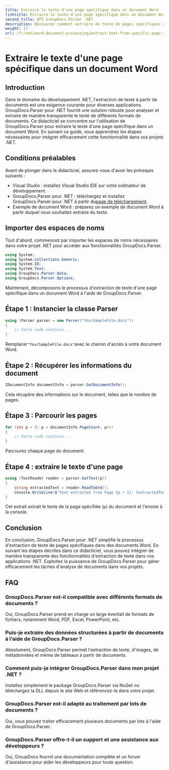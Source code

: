 ```yaml
---
title: Extraire le texte d'une page spécifique dans un document Word
linktitle: Extraire le texte d'une page spécifique dans un document Word
second_title: API GroupDocs.Parser .NET
description: Découvrez comment extraire du texte de pages spécifiques dans des documents Word à l'aide de GroupDocs.Parser pour .NET. Intégrez des fonctionnalités d'extraction de texte dans votre .NET.
weight: 17
url: /fr/net/word-document-processing/extract-text-from-specific-page-in-word-document/
---
```


# Extraire le texte d'une page spécifique dans un document Word

## Introduction
Dans le domaine du développement .NET, l'extraction de texte à partir de documents est une exigence courante pour diverses applications. GroupDocs.Parser pour .NET fournit une solution robuste pour analyser et extraire de manière transparente le texte de différents formats de documents. Ce didacticiel se concentre sur l'utilisation de GroupDocs.Parser pour extraire le texte d'une page spécifique dans un document Word. En suivant ce guide, vous apprendrez les étapes nécessaires pour intégrer efficacement cette fonctionnalité dans vos projets .NET.
## Conditions préalables
Avant de plonger dans le didacticiel, assurez-vous d'avoir les prérequis suivants :
- Visual Studio : installez Visual Studio IDE sur votre ordinateur de développement.
-  GroupDocs.Parser pour .NET : téléchargez et installez GroupDocs.Parser pour .NET à partir du[page de téléchargement](https://releases.groupdocs.com/parser/net/).
- Exemple de document Word : préparez un exemple de document Word à partir duquel vous souhaitez extraire du texte.

## Importer des espaces de noms
Tout d'abord, commencez par importer les espaces de noms nécessaires dans votre projet .NET pour accéder aux fonctionnalités GroupDocs.Parser.
```csharp
using System;
using System.Collections.Generic;
using System.IO;
using System.Text;
using GroupDocs.Parser.Data;
using GroupDocs.Parser.Options;
```

Maintenant, décomposons le processus d'extraction de texte d'une page spécifique dans un document Word à l'aide de GroupDocs.Parser.
## Étape 1 : Instancier la classe Parser
```csharp
using (Parser parser = new Parser("YourSampleFile.docx"))
{
    // Votre code continue...
}
```
 Remplacer`"YourSampleFile.docx"`avec le chemin d'accès à votre document Word.
## Étape 2 : Récupérer les informations du document
```csharp
IDocumentInfo documentInfo = parser.GetDocumentInfo();
```
Cela récupère des informations sur le document, telles que le nombre de pages.
## Étape 3 : Parcourir les pages
```csharp
for (int p = 0; p < documentInfo.PageCount; p++)
{
    // Votre code continue...
}
```
Parcourez chaque page du document.
## Étape 4 : extraire le texte d'une page
```csharp
using (TextReader reader = parser.GetText(p))
{
    string extractedText = reader.ReadToEnd();
    Console.WriteLine($"Text extracted from Page {p + 1}: {extractedText}");
}
```
Cet extrait extrait le texte de la page spécifiée (`p`) du document et l'envoie à la console.

## Conclusion
En conclusion, GroupDocs.Parser pour .NET simplifie le processus d'extraction de texte de pages spécifiques dans des documents Word. En suivant les étapes décrites dans ce didacticiel, vous pouvez intégrer de manière transparente des fonctionnalités d'extraction de texte dans vos applications .NET. Exploitez la puissance de GroupDocs.Parser pour gérer efficacement les tâches d'analyse de documents dans vos projets.

## FAQ
### GroupDocs.Parser est-il compatible avec différents formats de documents ?
Oui, GroupDocs.Parser prend en charge un large éventail de formats de fichiers, notamment Word, PDF, Excel, PowerPoint, etc.
### Puis-je extraire des données structurées à partir de documents à l’aide de GroupDocs.Parser ?
Absolument, GroupDocs.Parser permet l'extraction de texte, d'images, de métadonnées et même de tableaux à partir de documents.
### Comment puis-je intégrer GroupDocs.Parser dans mon projet .NET ?
Installez simplement le package GroupDocs.Parser via NuGet ou téléchargez la DLL depuis le site Web et référencez-la dans votre projet.
### GroupDocs.Parser est-il adapté au traitement par lots de documents ?
Oui, vous pouvez traiter efficacement plusieurs documents par lots à l'aide de GroupDocs.Parser.
### GroupDocs.Parser offre-t-il un support et une assistance aux développeurs ?
Oui, GroupDocs fournit une documentation complète et un forum d'assistance pour aider les développeurs pour toute question.